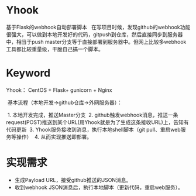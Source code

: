 # Yhook
   
   基于Flask的webhook自动部署脚本
   在写项目时候，发现github的webhook功能很强大，可以做到本地开发好的代码，gitpush到仓库，然后直接同步到服务器中，相当于push master分支等于直接部署到服务器中。但网上比较多webhook工具都比较重量级，干脆自己搞一个脚本。

# Keyword
  
  Yhook：
  CentOS + Flask+ gunicorn + Nginx
  
  基本流程（本地开发->github仓库->外网服务器）：
  
  1. 本地开发完成，推送Master分支
  2. github触发webhook消息，推送一条request(POST)推送到某个URL(用Yhook就是为了生成这条接收URL)上，告知有代码更新
  3. Yhook服务接收到消息，执行本地shell脚本（git pull、重启web服务等操作）
  4. 从而实现推送即部署。

# 实现需求

- 生成Payload URL，接受github推送的JSON消息。
- 收到webhook JSON消息后，执行本地脚本（更新代码，重启web服务）。
